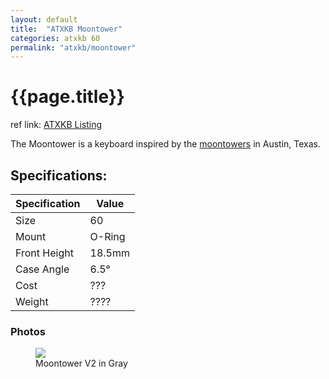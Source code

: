 ```yaml
---
layout: default
title:  "ATXKB Moontower"
categories: atxkb 60
permalink: "atxkb/moontower"
---
```

# {{page.title}}

ref link: [ATXKB Listing](https://atxkb.com/moontower-v2-kit/)

The Moontower is a keyboard inspired by the [moontowers](https://en.wikipedia.org/wiki/Moonlight_tower) in Austin, Texas.

## Specifications:

| Specification | Value |
|---|---|
| Size | 60 |
| Mount | O-Ring |
| Front Height | 18.5mm |
| Case Angle | 6.5° |
| Cost | ??? |
| Weight | ???? |

### Photos
<figure>
  <img src="{{ 'assets/images/atxkb/moontower/moontower-v2.png' | relative_url }}">
  <figcaption>Moontower V2 in Gray</figcaption>
</figure>
